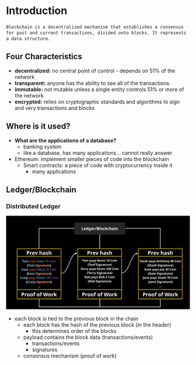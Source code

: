 
# Introduction

```
Blockchain is a decentralized mechanism that establishes a consensus for past and current transactions, divided onto blocks. It represents a data structure.
```

## Four Characteristics
- **decentralized:** no central point of control - depends on 51% of the network 
- **transparent:** anyone has the ability to see all of the transactions
- **immutable:** not mutable unless a single entity controls 51% or more of the network
- **encrypted:** relies on cryptographic standards and algorithms to sign and very transactions and blocks

## Where is it used?
- **What are the applications of a database?**
  - banking system
  - like a database, has many applications... cannot really answer
- Ethereum: implement smaller pieces of code into the blockchain
  - Smart contracts: a piece of code with cryptocurrency inside it
    - many applications
  
## Ledger/Blockchain
### Distributed Ledger
![alt text](./ledgerblockchain.png "Ledger/Blockchain")
- each block is tied to the previous block in the chain
  - each block has the hash of the previous block (in the header)
    - this determines order of the blocks
  - payload contains the block data (transactions/events)
    - transactions/events
    - signatures
  - consensus mechanism (proof of work)






  


